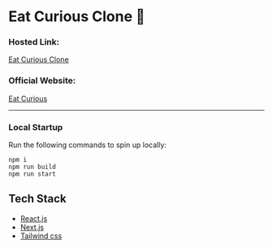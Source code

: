 # Eat Curious Clone 🥘

### Hosted Link:

[Eat Curious Clone](https://eat-curious.com/)

### Official Website:

[Eat Curious](https://eat-curious.com/)

---

### Local Startup

Run the following commands to spin up locally:

    npm i
    npm run build
    npm run start

## Tech Stack

- [React.js](https://react.dev/)
- [Next.js](https://nextjs.org/)
- [Tailwind css](https://tailwindcss.com/)
